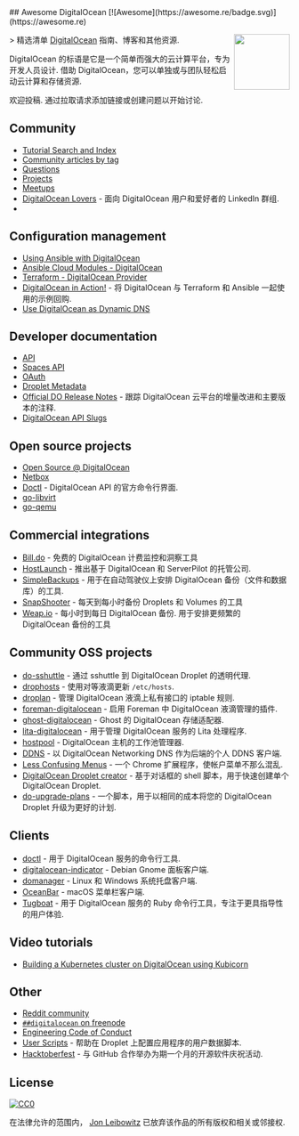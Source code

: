 <div class="github-widget" data-repo="jonleibowitz/awesome-digitalocean"></div>
## Awesome DigitalOcean [![Awesome](https://awesome.re/badge.svg)](https://awesome.re)

[<img src="https://raw.githubusercontent.com/jonleibowitz/awesome-digitalocean/master/media/DO_Logo.png" align="right" width="100">](https://www.digitalocean.com/)

&gt; 精选清单 [DigitalOcean](https://www.digitalocean.com) 指南、博客和其他资源.

 DigitalOcean 的标语是它是一个简单而强大的云计算平台，专为开发人员设计. 借助 DigitalOcean，您可以单独或与团队轻松启动云计算和存储资源. 

欢迎投稿. 通过拉取请求添加链接或创建问题以开始讨论.





## Community

- [Tutorial Search and Index](https://www.digitalocean.com/community/tutorials)
- [Community articles by tag](https://www.digitalocean.com/community/tags)
- [Questions](https://www.digitalocean.com/community/questions)
- [Projects](https://www.digitalocean.com/community/projects)
- [Meetups](https://www.meetup.com/pro/digitalocean/)
- [DigitalOcean Lovers](https://www.linkedin.com/groups/8876623/) - 面向 DigitalOcean 用户和爱好者的 LinkedIn 群组.
- 

## Configuration management

- [Using Ansible with DigitalOcean](https://the.binbashtheory.com/using-ansible-with-digitalocean/)
- [Ansible Cloud Modules - DigitalOcean](https://docs.ansible.com/ansible/latest/collections/community/digitalocean/index.html#plugins-in-community-digitalocean)
- [Terraform - DigitalOcean Provider](https://www.terraform.io/docs/providers/do/)
- [DigitalOcean in Action!](https://github.com/keinohguchi/do-in-action) - 将 DigitalOcean 与 Terraform 和 Ansible 一起使用的示例回购.
- [Use DigitalOcean as Dynamic DNS](https://surdu.me/2019/07/28/digital-ocean-ddns.html)

## Developer documentation

- [API](https://developers.digitalocean.com/documentation/v2/)
- [Spaces API](https://developers.digitalocean.com/documentation/spaces/)
- [OAuth](https://developers.digitalocean.com/documentation/oauth/)
- [Droplet Metadata](https://developers.digitalocean.com/documentation/metadata/)
- [Official DO Release Notes](https://www.digitalocean.com/docs/release-notes/) - 跟踪 DigitalOcean 云平台的增量改进和主要版本的注释.
- [DigitalOcean API Slugs](https://slugs.do-api.dev/)

## Open source projects

- [Open Source @ DigitalOcean](https://developers.digitalocean.com/opensource/)
- [Netbox](https://github.com/digitalocean/netbox)
- [Doctl](https://github.com/digitalocean/doctl) - DigitalOcean API 的官方命令行界面.
- [go-libvirt](https://github.com/digitalocean/go-libvirt)
- [go-qemu](https://github.com/digitalocean/go-qemu)

## Commercial integrations

- [Bill.do](https://bill.do) - 免费的 DigitalOcean 计费监控和洞察工具
- [HostLaunch](https://hostlaunch.io) - 推出基于 DigitalOcean 和 ServerPilot 的托管公司.
- [SimpleBackups](https://simplebackups.io) - 用于在自动驾驶仪上安排 DigitalOcean 备份（文件和数据库）的工具.
- [SnapShooter](https://snapshooter.io/digitalocean) - 每天到每小时备份 Droplets 和 Volumes 的工具
- [Weap.io](https://weap.io)  - 每小时到每日 DigitalOcean 备份. 用于安排更频繁的 DigitalOcean 备份的工具

## Community OSS projects

- [do-sshuttle](https://github.com/f/do-sshuttle) - 通过 sshuttle 到 DigitalOcean Droplet 的透明代理.
- [drophosts](https://github.com/qmx/drophosts) - 使用对等液滴更新 `/etc/hosts`.
- [droplan](https://github.com/tam7t/droplan) - 管理 DigitalOcean 液滴上私有接口的 iptable 规则.
- [foreman-digitalocean](https://github.com/theforeman/foreman-digitalocean) - 启用 Foreman 中 DigitalOcean 液滴管理的插件.
- [ghost-digitalocean](https://github.com/shiva-hack/ghost-digitalocean) - Ghost 的 DigitalOcean 存储适配器.
- [lita-digitalocean](https://github.com/jimmycuadra/lita-digitalocean) - 用于管理 DigitalOcean 服务的 Lita 处理程序.
- [hostpool](https://github.com/progrium/hostpool) - DigitalOcean 主机的工作池管理器.
- [DDNS](https://github.com/skibish/ddns) - 以 DigitalOcean Networking DNS 作为后端的个人 DDNS 客户端.
- [Less Confusing Menus](https://github.com/addpipe/Less-Confusing-Digital-Ocean-Menus) - 一个 Chrome 扩展程序，使帐户菜单不那么混乱.
- [DigitalOcean Droplet creator](https://github.com/NicholasPCole/dodc) - 基于对话框的 shell 脚本，用于快速创建单个 DigitalOcean Droplet.
- [do-upgrade-plans](https://github.com/bjornjohansen/do-upgrade-plans) - 一个脚本，用于以相同的成本将您的 DigitalOcean Droplet 升级为更好的计划.

## Clients

- [doctl](https://github.com/digitalocean/doctl) - 用于 DigitalOcean 服务的命令行工具.
- [digitalocean-indicator](https://github.com/andrewsomething/digitalocean-indicator) - Debian Gnome 面板客户端.
- [domanager](https://github.com/itohnobue/domanager) - Linux 和 Windows 系统托盘客户端.
- [OceanBar](https://github.com/terhechte/OceanBar) - macOS 菜单栏客户端.
- [Tugboat](https://github.com/pearkes/tugboat) - 用于 DigitalOcean 服务的 Ruby 命令行工具，专注于更具指导性的用户体验.

## Video tutorials

- [Building a Kubernetes cluster on DigitalOcean using Kubicorn](https://www.youtube.com/watch?v=XpxgSZ3dspE)

## Other

- [Reddit community](https://www.reddit.com/r/digital_ocean/)
- [`##digitalocean` on freenode](https://webchat.freenode.net/)
- [Engineering Code of Conduct](https://github.com/digitalocean/engineering-code-of-conduct)
- [User Scripts](https://github.com/digitalocean/do_user_scripts) - 帮助在 Droplet 上配置应用程序的用户数据脚本.
- [Hacktoberfest](https://hacktoberfest.digitalocean.com/) - 与 GitHub 合作举办为期一个月的开源软件庆祝活动.

## License

[![CC0](http://mirrors.creativecommons.org/presskit/buttons/88x31/svg/cc-zero.svg)](https://creativecommons.org/publicdomain/zero/1.0/)

在法律允许的范围内， [Jon Leibowitz](https://github.com/jonleibowitz) 已放弃该作品的所有版权和相关或邻接权.
